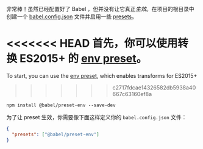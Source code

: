 <p>非常棒！虽然已经配置好了 Babel ，但并没有让它真正<em>生效</em>。在项目的根目录中创建一个 <a href="/docs/usage#configuration">babel.config.json</a> 文件并启用一些 <a href="/docs/presets">presets</a>。</p>

<<<<<<< HEAD
首先，你可以使用转换 ES2015+ 的 <a href="/docs/plugins/preset-env">env preset</a>。
=======
To start, you can use the <a href="/docs/babel-preset-env">env preset</a>, which enables transforms for ES2015+
>>>>>>> c2717fdcae14326582db5938a40667c63160ef8a

```shell npm2yarn
npm install @babel/preset-env --save-dev
```

<p>
  为了让 preset 生效，你需要像下面这样定义你的 <code>babel.config.json</code> 文件：
</p>

```json title="babel.config.json"
{
  "presets": ["@babel/preset-env"]
}
```
